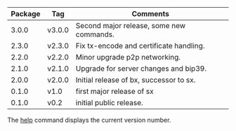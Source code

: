 | Package | Tag    | Comments                                |
|---------|--------|-----------------------------------------|
| 3.0.0   | v3.0.0 | Second major release, some new commands.|
| 2.3.0   | v2.3.0 | Fix tx-encode and certificate handling. |
| 2.2.0   | v2.2.0 | Minor upgrade p2p networking.           |
| 2.1.0   | v2.1.0 | Upgrade for server changes and bip39.   |
| 2.0.0   | v2.0.0 | Initial release of bx, successor to sx. |
| 0.1.0   | v1.0   | first major release of sx               |
| 0.1.0   | v0.2   | initial public release.                 |

The [help](bx-help) command displays the current version number.
